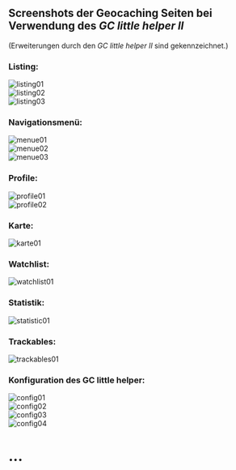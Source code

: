## Screenshots der Geocaching Seiten bei Verwendung des *GC little helper II*

(Erweiterungen durch den *GC little helper II* sind gekennzeichnet.)

### Listing:
<img src="../images/screenshot_listing01.jpg" title="Listing Kopf" alt="listing01"><br>
<img src="../images/screenshot_listing02.jpg" title="Listing VIP Listen" alt="listing02"><br>
<img src="../images/screenshot_listing03.jpg" title="Listing Logs" alt="listing03"><br>

### Navigationsmenü:
<img src="../images/screenshot_menue01.jpg" title="Navigationsmenü verschiedene Varianten" alt="menue01"><br>
<img src="../images/screenshot_menue02.jpg" title="Navigationsmenü verschiedene Varianten" alt="menue02"><br>
<img src="../images/screenshot_menue03.jpg" title="Navigationsmenü verschiedene Varianten" alt="menue03"><br>

### Profile:
<img src="../images/screenshot_profile01.jpg" title="Profile" alt="profile01"><br>
<img src="../images/screenshot_profile02.jpg" title="Profile" alt="profile02"><br>

### Karte:
<img src="../images/screenshot_karte01.jpg" title="Karte" alt="karte01"><br>

### Watchlist:
<img src="../images/screenshot_watchlist01.jpg" title="Watchlist" alt="watchlist01"><br>

### Statistik:
<img src="../images/screenshot_statistic01.jpg" title="Statistik Matrix" alt="statistic01"><br>

### Trackables:
<img src="../images/screenshot_trackables01.jpg" title="Trackables" alt="trackables01"><br>

### Konfiguration des GC little helper:
<img src="../images/screenshot_config01.jpg" title="Konfiguration Globale Parameter" alt="config01"><br>
<img src="../images/screenshot_config02.jpg" title="Konfiguration Homezone Karte" alt="config02"><br>
<img src="../images/screenshot_config03.jpg" title="Konfiguration Linklist" alt="config03"><br>
<img src="../images/screenshot_config04.jpg" title="Konfiguration Listing" alt="config04"><br>

# ...
<img src="http://c.andyhoppe.com/1485234805?output=invisible" alt="">
